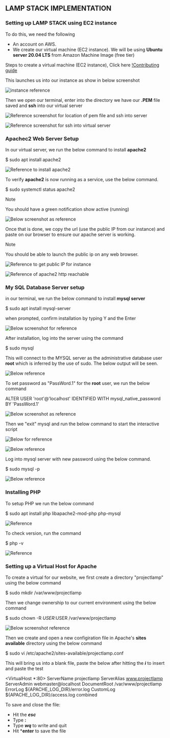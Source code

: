 ## LAMP STACK IMPLEMENTATION ##
### Setting up LAMP STACK using EC2 instance ###
To do this, we need the following 
- An account on AWS.
- We create our virtual machine (EC2 instance). We will be using **Ubuntu server 20.04 LTS** from Amazon Machine Image (free tier)

Steps to create a virtual machine (EC2 instance), Click here [!Contributing guide](Creating_Server_on_AWS.md)

This launches us into our instance as show in below screenshot

![instance reference](Images/EC2_instance.png)

Then we open our terminal, enter into the directory we have our **.PEM** file saved and **ssh** into our virtual server

![Reference screenshot for location of pem file and ssh into server](Images/PEM_key.png)

![Reference screenshot for ssh into virtual server](Images/ssh_EC2_instance.png)

### Apachec2 Web Server Setup ###

In our virtual server, we run the below command to install **apache2** 

$ sudo apt install apache2

![Reference to install apache2](Images/apache2.png)

To verify **apache2** is now running as a service, use the below command. 

$  sudo  systemctl status apache2
>[!Note]
>You should have a green notification show active (running)

![Below screenshot as reference](Images/apache2_install.png)

Once that is done, we copy the url (use the public IP from our instance) and paste on our browser to ensure our apache server is working. 
>[!Note]
>You should be able to launch the public ip on any web browser.

![Reference to get public IP for instance](Images/apache_ec2.png)

![Reference of apache2 http reachable](Images/apache_html.png)

### My SQL Database Server setup ###

in our terminal, we run the below command to install **mysql server**

$ sudo apt install mysql-server

when prompted, confirm installation by typing Y and the Enter

![Below screenshot for reference](Images/sqlserver_install.png)

After installation, log into the server using the command

$ sudo mysql

This will connect to the MYSQL server as the administrative database user **root** which is inferred by the use of sudo. The below output will be seen.

![Below reference](Images/sql_login.png)

To set password as "PassWord.1" for the **root** user, we run the below command

ALTER USER 'root'@'localhost' IDENTIFIED WITH mysql_native_password BY 'PassWord.1'

![Below screenshot as reference](Images/mysql_password.png)

Then we "exit" mysql and run the below command to start the interactive script

![Below for reference](Images/sql_interactive.png)

![Below reference](Images/sql_interactive2.png)

Log into mysql server with new password using the below command.

$ sudo mysql -p

![Below reference](Images/sql_test.png)

### Installing PHP ###

To setup PHP we run the below command

$ sudo apt install php libapache2-mod-php php-mysql

![Reference](Images/php_install.png)

To check version, run the command

$ php -v

![Reference](Images/php_version)

### Setting up a Virtual Host for Apache ###

To create a virtual for our website, we first create a directory "projectlamp" using the below command

$ sudo mkdir /var/www/projectlamp

Then we change ownership to our current environment using the below command

$ sudo chown -R $USER:$USER /var/www/projectlamp

![Below screenshot reference](Images/dir.png)

Then we create and open a new configiration file in Apache's **sites available** directory using the below command

$ sudo vi /etc/apache2/sites-available/projectlamp.conf

This will bring us into a blank file, paste the below after hitting the ***i*** to insert and paste the test

<VirtualHost *:80>
    ServerName projectlamp
    ServerAlias www.projectlamp 
    ServerAdmin webmaster@localhost
    DocumentRoot /var/www/projectlamp
    ErrorLog ${APACHE_LOG_DIR}/error.log
    CustomLog ${APACHE_LOG_DIR}/access.log combined
</VirtualHost>

To save and close the file:
- Hit the ***esc***
- Type **:**
- Type ***wq*** to write and quit
- Hit ***enter** to save the file
